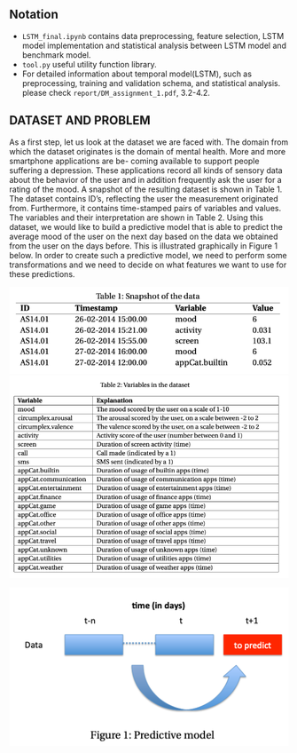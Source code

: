 ## Notation
* `LSTM_final.ipynb` contains data preprocessing, feature selection, LSTM model implementation and statistical analysis between LSTM model and benchmark model.
* `tool.py` useful utility function library.
* For detailed information about temporal model(LSTM), such as preprocessing, training and validation schema, and statistical analysis. please check `report/DM_assignment_1.pdf`, 3.2-4.2.

##  DATASET AND PROBLEM

As a first step, let us look at the dataset we are faced with. The domain from which the dataset originates is the domain of mental health. More and more smartphone applications are be- coming available to support people suffering a depression. These applications record all kinds of sensory data about the behavior of the user and in addition frequently ask the user for a rating of the mood. A snapshot of the resulting dataset is shown in Table 1. The dataset contains ID’s, reflecting the user the measurement originated from. Furthermore, it contains time-stamped pairs of variables and values. The variables and their interpretation are shown in Table 2.
Using this dataset, we would like to build a predictive model that is able to predict the average mood of the user on the next day based on the data we obtained from the user on the days before. This is illustrated graphically in Figure 1 below. In order to create such a predictive model, we need to perform some transformations and we need to decide on what features we want to use for these predictions.

![Alt text](RM.photoes/table1.png?raw=true "Table1") 
![Alt text](RM.photoes/table2.png?raw=true "Table2")

![Alt_text](RM.photoes/figure1.png?raw=true "figure1") 
